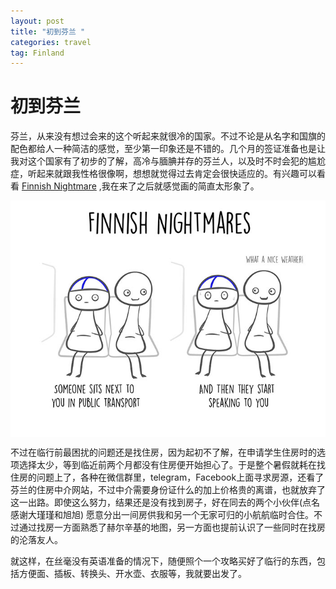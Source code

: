 ```yaml
---
layout: post
title: "初到芬兰 "
categories: travel
tag: Finland 
---
```




# 初到芬兰

芬兰，从来没有想过会来的这个听起来就很冷的国家。不过不论是从名字和国旗的配色都给人一种简洁的感觉，至少第一印象还是不错的。几个月的签证准备也是让我对这个国家有了初步的了解，高冷与腼腆并存的芬兰人，以及时不时会犯的尴尬症，听起来就跟我性格很像啊，想想就觉得过去肯定会很快适应的。有兴趣可以看看 [Finnish Nightmare](http://www.boredpanda.com/finnish-nightmares-introvert-comics-karoliina-korhonen/) ,我在来了之后就感觉画的简直太形象了。
<center>
<p><img src="../images/finnishnightmare.png" align="center"></p>
</center>
不过在临行前最困扰的问题还是找住房，因为起初不了解，在申请学生住房时的选项选择太少，等到临近前两个月都没有住房便开始担心了。于是整个暑假就耗在找住房的问题上了，各种在微信群里，telegram，Facebook上面寻求房源，还看了芬兰的住房中介网站，不过中介需要身份证什么的加上价格贵的离谱，也就放弃了这一出路。即使这么努力，结果还是没有找到房子，好在同去的两个小伙伴(点名感谢大瑾瑾和旭旭) 愿意分出一间房供我和另一个无家可归的小航航临时合住。不过通过找房一方面熟悉了赫尔辛基的地图，另一方面也提前认识了一些同时在找房的沦落友人。

就这样，在丝毫没有英语准备的情况下，随便照个一个攻略买好了临行的东西，包括方便面、插板、转换头、开水壶、衣服等，我就要出发了。